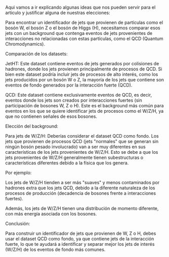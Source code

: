 Aqui vamos a ir explicando algunas ideas que nos pueden servir para el articulo y justificar alguna de nuestras elecciones:

Para encontrar un identificador de jets que provienen de partículas como el bosón W, el bosón Z o el bosón de Higgs (H), necesitamos comparar esos 
jets con un background que contenga eventos de jets provenientes de interacciones no relacionadas con estas partículas, como el QCD (Quantum Chromodynamics).

Comparación de los datasets:

JetHT: Este dataset contiene eventos de jets generados por colisiones de hadrones, donde los jets provienen principalmente de procesos de QCD. Si bien este dataset 
podría incluir jets de procesos de alto interés, como los jets producidos por un bosón W o Z, la mayoría de los jets que contiene son eventos de fondo generados por la 
interacción fuerte (QCD).

QCD: Este dataset contiene exclusivamente eventos de QCD, es decir, eventos donde los jets son creados por interacciones fuertes (sin participación de bosones W, Z o H). 
Este es el background más común para eventos en los que se quiere identificar jets de procesos como el W/Z/H, ya que no contienen señales de esos bosones.

Elección del background:

Para jets de W/Z/H: Deberías considerar el dataset QCD como fondo. Los jets que provienen de procesos QCD (jets "normales" que se generan sin ningún bosón pesado involucrado) 
van a ser muy diferentes en sus características de los jets provenientes de W/Z/H. Esto se debe a que los jets provenientes de W/Z/H generalmente tienen subestructuras 
o características diferentes debido a la física que los genera.

Por ejemplo:

Los jets de W/Z/H tienden a ser más "suaves" y menos contaminados por hadrones extra que los jets QCD, debido a la diferente naturaleza de los procesos de producción 
(decadencia de bosones frente a interacciones fuertes).

Además, los jets de W/Z/H tienen una distribución de momento diferente, con más energía asociada con los bosones.

Conclusión:

Para construir un identificador de jets que provienen de W, Z o H, debes usar el dataset QCD como fondo, ya que contiene jets de la interacción fuerte, lo que te 
ayudará a identificar y separar mejor los jets de interés (W/Z/H) de los eventos de fondo más comunes.
